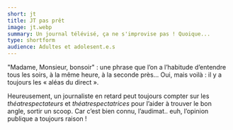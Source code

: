 ```yaml
---
short: jt
title: JT pas prêt
image: jt.webp
summary: Un journal télévisé, ça ne s'improvise pas ! Quoique...
type: shortform
audience: Adultes et adolesent.e.s
---
```


"Madame, Monsieur, bonsoir" : une phrase que l’on a l’habitude d’entendre tous les soirs, à la même heure, à la seconde près… Oui, mais voilà :  il y a toujours les « aléas du direct ».

Heureusement, un journaliste en retard peut toujours compter sur les *théatrespectateurs* et *théatrespectatrices* pour l’aider à trouver le bon angle, sortir un scoop. Car c’est bien connu, l’audimat.. euh, l’opinion publique a toujours raison !